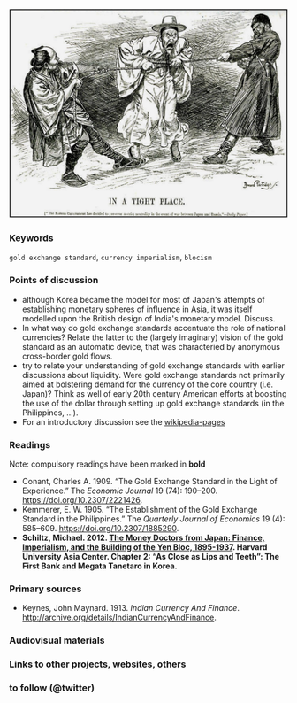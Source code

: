 ![Korea between Russia and Japan](images/korea-tight-place1200.jpg)

### Keywords

`gold exchange standard`, `currency imperialism`, `blocism`

### Points of discussion

* although Korea became the model for most of Japan's attempts of establishing monetary spheres of influence in Asia, it was itself modelled upon the British design of India's monetary model. Discuss. 
* In what way do gold exchange standards accentuate the role of national currencies? Relate the latter to the (largely imaginary) vision of the gold standard as an automatic device, that was characteried by anonymous cross-border gold flows.
* try to relate your understanding of gold exchange standards with earlier discussions about liquidity. Were gold exchange standards not primarily aimed at bolstering demand for the currency of the core country (i.e. Japan)? Think as well of early 20th century American efforts at boosting the use of the dollar through setting up gold exchange standards (in the Philippines, ...).
* For an introductory discussion see the [wikipedia-pages](https://en.wikipedia.org/w/index.php?title=Korea_under_Japanese_rule&oldid=873065666)

### Readings
Note: compulsory readings have been marked in **bold**

* Conant, Charles A. 1909. “The Gold Exchange Standard in the Light of Experience.” The *Economic Journal* 19 (74): 190–200. https://doi.org/10.2307/2221426.
* Kemmerer, E. W. 1905. “The Establishment of the Gold Exchange Standard in the Philippines.” The *Quarterly Journal of Economics* 19 (4): 585–609. https://doi.org/10.2307/1885290.
* **Schiltz, Michael. 2012. [The Money Doctors from Japan: Finance, Imperialism, and the Building of the Yen Bloc, 1895-1937](https://github.com/michaelschiltz/Japanese_History_2/blob/master/related%20docs/Schiltz%20Money%20Doctors%20final.pdf). Harvard University Asia Center. Chapter 2: “As Close as Lips and Teeth”: The First Bank and Megata Tanetaro in Korea.**


### Primary sources

* Keynes, John Maynard. 1913. *Indian Currency And Finance*. http://archive.org/details/IndianCurrencyAndFinance.

### Audiovisual materials


### Links to other projects, websites, others


### to follow (@twitter)



